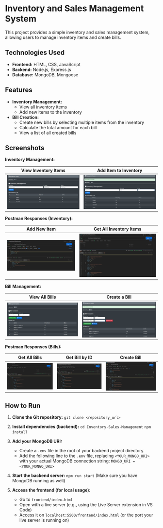 # Inventory and Sales Management System

This project provides a simple inventory and sales management system, allowing users to manage inventory items and create bills.

## Technologies Used

- **Frontend:** HTML, CSS, JavaScript
- **Backend:** Node.js, Express.js
- **Database:** MongoDB, Mongoose

## Features

- **Inventory Management:**
    - View all inventory items
    - Add new items to the inventory
- **Bill Creation:**
    - Create new bills by selecting multiple items from the inventory
    - Calculate the total amount for each bill
    - View a list of all created bills

## Screenshots

**Inventory Management:**

| View Inventory Items | Add Item to Inventory |
|---|---|
| ![View Inventory Items](screenshots/view-inventory.png) | ![Add Item to Inventory](screenshots/add-item.png) |

**Postman Responses (Inventory):**

| Add New Item | Get All Inventory Items |
|---|---|
| ![Postman Add Item](screenshots/postman-add-item.png) | ![Postman Get All Items](screenshots/postman-get-all-items.png) |

**Bill Management:**

| View All Bills | Create a Bill |
|---|---|
| ![View All Bills](screenshots/view-bills.png) | ![Create a Bill](screenshots/create-bill.png) |

**Postman Responses (Bills):**

| Get All Bills | Get Bill by ID | Create Bill |
|---|---|---|
| ![Postman Get All Bills](screenshots/postman-get-all-bills.png) | ![Postman Get Bill by ID](screenshots/postman-get-bill-by-id.png) | ![Postman Create Bill](screenshots/postman-create-bill.png) |

## How to Run

1. **Clone the Git repository:**
   `git clone <repository_url>`

2. **Install dependencies (backend):**
   `cd Inventory-Sales-Management`
   `npm install`

3. **Add your MongoDB URI:**
   - Create a `.env` file in the root of your backend project directory.
   - Add the following line to the `.env` file, replacing `<YOUR_MONGO_URI>` with your actual MongoDB connection string:
     `MONGO_URI = <YOUR_MONGO_URI>`

4. **Start the backend server:**
   `npm run start`
   (Make sure you have MongoDB running as well)

5. **Access the frontend (for local usage):**
   - Go to `frontend/index.html`
   - Open with a live server (e.g., using the Live Server extension in VS Code)
   - Access it on `localhost:5500/frontend/index.html` (or the port your live server is running on)


